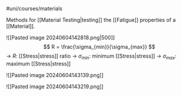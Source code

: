 #uni/courses/materials 

Methods for [[Material Testing|testing]] the [[Fatigue]] properties of a [[Material]].

![[Pasted image 20240604142818.png|500]]
$$
R = \frac{\sigma_{min}}{\sigma_{max}}
$$
-> $R$: [[Stress|stress]] ratio
-> $\sigma_{min}$: minimum [[Stress|stress]]
-> $\sigma_{max}$: maximum [[Stress|stress]]

![[Pasted image 20240604143139.png]]

![[Pasted image 20240604143219.png]]

